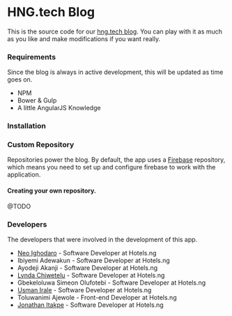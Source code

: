 # HNG.tech Blog

This is the source code for our [hng.tech blog](https://blog.hng.tech). You can play with it as much as you like and make modifications if you want really.

### Requirements
Since the blog is always in active development, this will be updated as time goes on.

- NPM
- Bower & Gulp
- A little AngularJS Knowledge


### Installation


### Custom Repository

Repositories power the blog. By default, the app uses a [Firebase](https://firebase.google.com) repository, which means you need to set up and configure firebase to work with the application.

#### Creating your own repository.
@TODO


### Developers
The developers that were involved in the development of this app.

- [Neo Ighodaro](https://www.neoighodaro.com) - Software Developer at Hotels.ng
- Ibiyemi Adewakun - Software Developer at Hotels.ng
- Ayodeji Akanji - Software Developer at Hotels.ng
- [Lynda Chiwetelu](http://lynda.chiwetelu.com/) - Software Developer at Hotels.ng
- Gbekeloluwa Simeon Olufotebi - Software Developer at Hotels.ng
- [Usman Irale](http://usman.com.ng) - Software Developer at Hotels.ng
- Toluwanimi Ajewole - Front-end Developer at Hotels.ng
- [Jonathan Itakpe](http://jonathanitakpe.xyz/) - Software Developer at Hotels.ng
